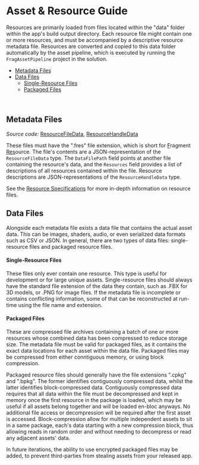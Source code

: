<h1>Asset & Resource Guide</h1>

Resources are primarily loaded from files located within the "data" folder within the app's build output directory. Each resource file might contain one or more resources, and must be accompanied by a descriptive resource metadata file.
Resources are converted and copied to this data folder automatically by the asset pipeline, which is executed by running the `FragAssetPipeline` project in the solution.

- [Metadata Files](#metadata-files)
- [Data Files](#data-files)
    - [Single-Resource Files](#single-resource-files)
    - [Packaged Files](#packaged-files)

<br>

## Metadata Files
_Source code:_ [ResourceFileData](../../FragEngine3/Resources/Data/ResourceFileData.cs), [ResourceHandleData](../../FragEngine3/Resources/Data/ResourceHandleData.cs)

These files must have the ".fres" file extension, which is short for <ins>F</ins>ragment <ins>Res</ins>ource. The file's contents are a JSON-representation of the `ResourceFileData` type. The `DataFilePath` field points at another file containing the resource's data, and the `Resources` field provides a list of descriptions of all resources contained within the file. Resource descriptions are JSON-representations of the `ResourceHandleData` type.

See the [Resource Specifications](./Resource%20Specifications.md) for more in-depth information on resource files.
<br>


## Data Files

Alongside each metadata file exists a data file that contains the actual asset data. This can be images, shaders, audio, or even serialized data formats such as CSV or JSON. In general, there are two types of data files: single-resource files and packaged resource files.

#### Single-Resource Files

These files only ever contain one resource. This type is useful for development or for large unique assets. Single-resource files should always have the standard file extension of the data they contain, such as .FBX for 3D models, or .PNG for image files. If the metadata file is incomplete or contains conflicting information, some of that can be reconstructed at run-time using the file name and extension.

#### Packaged Files

These are compressed file archives containing a batch of one or more resources whose combined data has been compressed to reduce storage size. The metadata file must be valid for packaged files, as it contains the exact data locations for each asset within the data file. Packaged files may be compressed from either conntiguous memory, or using block compression.

Packaged resource files should generally have the file extensions ".cpkg" and ".bpkg". The former identifies contiguously compressed data, whilst the latter identifies block-compressed data.
Contiguously compressed data requires that all data within the file must be decompressed and kept in memory once the first resource in the package is loaded, which may be useful if all assets belong together and will be loaded en-bloc anyways. No additional file access or decompression will be required after the first asset is accessed.
Block-compression allow for multiple independent assets to sit in a same package, each's data starting with a new compression block, thus allowing reads in random order and without needing to decompress or read any adjacent assets' data.

In future iterations, the ability to use encrypted packaged files may be added, to prevent third-parties from stealing assets from your released app.
